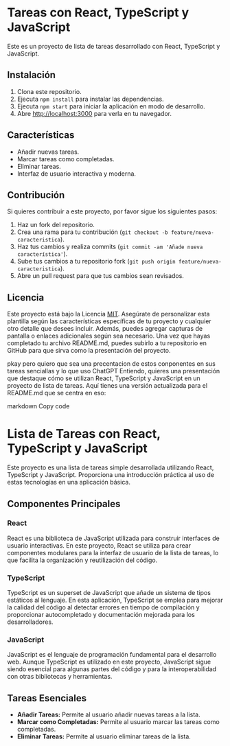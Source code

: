 # Tareas con React, TypeScript y JavaScript

Este es un proyecto de lista de tareas desarrollado con React, TypeScript y JavaScript.

## Instalación

1. Clona este repositorio.
2. Ejecuta `npm install` para instalar las dependencias.
3. Ejecuta `npm start` para iniciar la aplicación en modo de desarrollo.
4. Abre [http://localhost:3000](http://localhost:3000) para verla en tu navegador.

## Características

- Añadir nuevas tareas.
- Marcar tareas como completadas.
- Eliminar tareas.
- Interfaz de usuario interactiva y moderna.

## Contribución

Si quieres contribuir a este proyecto, por favor sigue los siguientes pasos:

1. Haz un fork del repositorio.
2. Crea una rama para tu contribución (`git checkout -b feature/nueva-caracteristica`).
3. Haz tus cambios y realiza commits (`git commit -am 'Añade nueva característica'`).
4. Sube tus cambios a tu repositorio fork (`git push origin feature/nueva-caracteristica`).
5. Abre un pull request para que tus cambios sean revisados.

## Licencia

Este proyecto está bajo la Licencia [MIT](LICENSE).
Asegúrate de personalizar esta plantilla según las características específicas de tu proyecto y cualquier otro detalle que desees incluir. Además, puedes agregar capturas de pantalla o enlaces adicionales según sea necesario. Una vez que hayas completado tu archivo README.md, puedes subirlo a tu repositorio en GitHub para que sirva como la presentación del proyecto.


pkay pero quiero que sea una precentacion de estos conponentes en sus tareas senciallas y lo que uso 
ChatGPT
Entiendo, quieres una presentación que destaque cómo se utilizan React, TypeScript y JavaScript en un proyecto de lista de tareas. Aquí tienes una versión actualizada para el README.md que se centra en eso:

markdown
Copy code
# Lista de Tareas con React, TypeScript y JavaScript

Este proyecto es una lista de tareas simple desarrollada utilizando React, TypeScript y JavaScript. Proporciona una introducción práctica al uso de estas tecnologías en una aplicación básica.

## Componentes Principales

### React

React es una biblioteca de JavaScript utilizada para construir interfaces de usuario interactivas. En este proyecto, React se utiliza para crear componentes modulares para la interfaz de usuario de la lista de tareas, lo que facilita la organización y reutilización del código.

### TypeScript

TypeScript es un superset de JavaScript que añade un sistema de tipos estáticos al lenguaje. En esta aplicación, TypeScript se emplea para mejorar la calidad del código al detectar errores en tiempo de compilación y proporcionar autocompletado y documentación mejorada para los desarrolladores.

### JavaScript

JavaScript es el lenguaje de programación fundamental para el desarrollo web. Aunque TypeScript es utilizado en este proyecto, JavaScript sigue siendo esencial para algunas partes del código y para la interoperabilidad con otras bibliotecas y herramientas.

## Tareas Esenciales

- **Añadir Tareas:** Permite al usuario añadir nuevas tareas a la lista.
- **Marcar como Completadas:** Permite al usuario marcar las tareas como completadas.
- **Eliminar Tareas:** Permite al usuario eliminar tareas de la lista.
